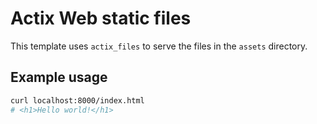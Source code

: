 # Actix Web static files

This template uses `actix_files` to serve the files in the `assets` directory.

## Example usage

```bash
curl localhost:8000/index.html
# <h1>Hello world!</h1>
```
